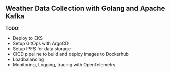 ## Weather Data Collection with Golang and Apache Kafka

**TODO:**
- Deploy to EKS
- Setup GitOps with ArgoCD
- Setup IPFS for data storage
- CICD pipeline to build and deploy images to Dockerhub
- Loadbalancing
- Monitoring, Logging, tracing with OpenTelemetry
